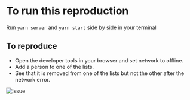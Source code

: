 # To run this reproduction

Run `yarn server` and `yarn start` side by side in your terminal

## To reproduce

- Open the developer tools in your browser and set network to offline.
- Add a person to one of the lists.
- See that it is removed from one of the lists but not the other after the network error.

![issue](https://user-images.githubusercontent.com/3090066/63424822-25d45b80-c407-11e9-963c-6ec51108dc70.gif)